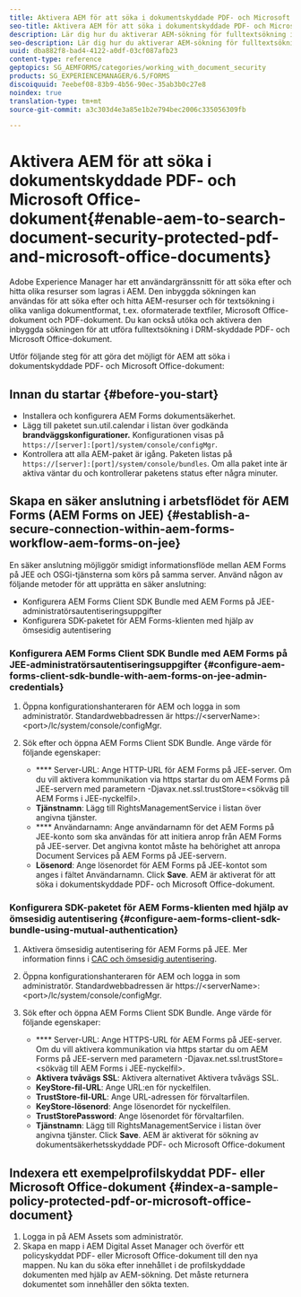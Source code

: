 ```yaml
---
title: Aktivera AEM för att söka i dokumentskyddade PDF- och Microsoft Office-dokument
seo-title: Aktivera AEM för att söka i dokumentskyddade PDF- och Microsoft Office-dokument
description: Lär dig hur du aktiverar AEM-sökning för fulltextsökning i DRM-skyddade PDF-dokument.
seo-description: Lär dig hur du aktiverar AEM-sökning för fulltextsökning i DRM-skyddade PDF-dokument.
uuid: dba882f8-bad4-4122-a0df-03cf087afb23
content-type: reference
geptopics: SG_AEMFORMS/categories/working_with_document_security
products: SG_EXPERIENCEMANAGER/6.5/FORMS
discoiquuid: 7eebef08-83b9-4b56-90ec-35ab3b0c27e8
noindex: true
translation-type: tm+mt
source-git-commit: a3c303d4e3a85e1b2e794bec2006c335056309fb

---
```



# Aktivera AEM för att söka i dokumentskyddade PDF- och Microsoft Office-dokument{#enable-aem-to-search-document-security-protected-pdf-and-microsoft-office-documents}

Adobe Experience Manager har ett användargränssnitt för att söka efter och hitta olika resurser som lagras i AEM. Den inbyggda sökningen kan användas för att söka efter och hitta AEM-resurser och för textsökning i olika vanliga dokumentformat, t.ex. oformaterade textfiler, Microsoft Office-dokument och PDF-dokument. Du kan också utöka och aktivera den inbyggda sökningen för att utföra fulltextsökning i DRM-skyddade PDF- och Microsoft Office-dokument.

Utför följande steg för att göra det möjligt för AEM att söka i dokumentskyddade PDF- och Microsoft Office-dokument:

## Innan du startar {#before-you-start}

* Installera och konfigurera AEM Forms dokumentsäkerhet.
* Lägg till paketet sun.util.calendar i listan över godkända **brandväggskonfigurationer.** Konfigurationen visas på `https://[server]:[port]/system/console/configMgr`.
* Kontrollera att alla AEM-paket är igång. Paketen listas på `https://[server]:[port]/system/console/bundles`. Om alla paket inte är aktiva väntar du och kontrollerar paketens status efter några minuter.

## Skapa en säker anslutning i arbetsflödet för AEM Forms (AEM Forms on JEE) {#establish-a-secure-connection-within-aem-forms-workflow-aem-forms-on-jee}

En säker anslutning möjliggör smidigt informationsflöde mellan AEM Forms på JEE och OSGi-tjänsterna som körs på samma server. Använd någon av följande metoder för att upprätta en säker anslutning:

* Konfigurera AEM Forms Client SDK Bundle med AEM Forms på JEE-administratörsautentiseringsuppgifter
* Konfigurera SDK-paketet för AEM Forms-klienten med hjälp av ömsesidig autentisering

### Konfigurera AEM Forms Client SDK Bundle med AEM Forms på JEE-administratörsautentiseringsuppgifter {#configure-aem-forms-client-sdk-bundle-with-aem-forms-on-jee-admin-credentials}

1. Öppna konfigurationshanteraren för AEM och logga in som administratör. Standardwebbadressen är https://&lt;serverName>:&lt;port>/lc/system/console/configMgr.
1. Sök efter och öppna AEM Forms Client SDK Bundle. Ange värde för följande egenskaper:

   * **** Server-URL: Ange HTTP-URL för AEM Forms på JEE-server. Om du vill aktivera kommunikation via https startar du om AEM Forms på JEE-servern med parametern -Djavax.net.ssl.trustStore=&lt;sökväg till AEM Forms i JEE-nyckelfil>.
   * **Tjänstnamn**: Lägg till RightsManagementService i listan över angivna tjänster.
   * **** Användarnamn: Ange användarnamn för det AEM Forms på JEE-konto som ska användas för att initiera anrop från AEM Forms på JEE-server. Det angivna kontot måste ha behörighet att anropa Document Services på AEM Forms på JEE-servern.
   * **Lösenord**: Ange lösenordet för AEM Forms på JEE-kontot som anges i fältet Användarnamn.
   Click **Save**. AEM är aktiverat för att söka i dokumentskyddade PDF- och Microsoft Office-dokument.

### Konfigurera SDK-paketet för AEM Forms-klienten med hjälp av ömsesidig autentisering {#configure-aem-forms-client-sdk-bundle-using-mutual-authentication}

1. Aktivera ömsesidig autentisering för AEM Forms på JEE. Mer information finns i [CAC och ömsesidig autentisering](https://helpx.adobe.com/livecycle/kb/cac-mutual-authentication.html).
1. Öppna konfigurationshanteraren för AEM och logga in som administratör. Standardwebbadressen är https://&lt;serverName>:&lt;port>/lc/system/console/configMgr.
1. Sök efter och öppna AEM Forms Client SDK Bundle. Ange värde för följande egenskaper:

   * **** Server-URL: Ange HTTPS-URL för AEM Forms på JEE-server. Om du vill aktivera kommunikation via https startar du om AEM Forms på JEE-servern med parametern -Djavax.net.ssl.trustStore=&lt;sökväg till AEM Forms i JEE-nyckelfil>.
   * **Aktivera tvåvägs SSL**: Aktivera alternativet Aktivera tvåvägs SSL.
   * **KeyStore-fil-URL**: Ange URL:en för nyckelfilen.
   * **TrustStore-fil-URL**: Ange URL-adressen för förvaltarfilen.
   * **KeyStore-lösenord**: Ange lösenordet för nyckelfilen.
   * **TrustStorePassword**: Ange lösenordet för förvaltarfilen.
   * **Tjänstnamn**: Lägg till RightsManagementService i listan över angivna tjänster.
   Click **Save**. AEM är aktiverat för sökning av dokumentsäkerhetsskyddade PDF- och Microsoft Office-dokument

## Indexera ett exempelprofilskyddat PDF- eller Microsoft Office-dokument {#index-a-sample-policy-protected-pdf-or-microsoft-office-document}

1. Logga in på AEM Assets som administratör.
1. Skapa en mapp i AEM Digital Asset Manager och överför ett policyskyddat PDF- eller Microsoft Office-dokument till den nya mappen. Nu kan du söka efter innehållet i de profilskyddade dokumenten med hjälp av AEM-sökning. Det måste returnera dokumentet som innehåller den sökta texten.

